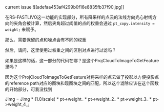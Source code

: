 current issue
![[adefaa453af4299b0f16e8835fb37f90.jpg]]

在RS-FASTLIVO这一功能的实现部分，所有降采样的点云的法线方向光心射线方向的夹角会被计算，然后夹角超过阈值的点的权重会通过 `pt_copy.intensity = weight;` 来赋予。

那么，需要保留的点和噪点会有不同的权重

然后，请问，这里使用过权重之间的区别对点进行过滤吗？

如果是这样的话，这一部分的代码在哪？是这个ProjCloudToImageToGetFeature 里吗？

因为这个ProjCloudToImageToGetFeature对将采样的点云做了投影以方便投影点的reference path对应的图块和现图块之间的匹配，所以这个滤除应该在这个函数的开始部分，可我没找到

Jimg = Jimg * (1.0/scale) * pt->weight_ * pt->weight_2_ * pt->weight_3_ * pt->weight_4_;
